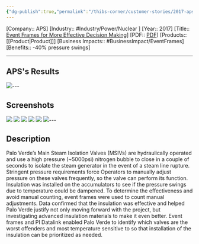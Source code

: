 ```yaml
---
{"dg-publish":true,"permalink":"/thibs-corner/customer-stories/2017-aps-event-frames-for-more-effective-decision-making/"}
---
```


[Company:: APS]
[Industry:: #Industry/Power/Nuclear ]
[Year:: 2017]
[Title:: [Event Frames for More Effective Decision Making](https://resources.osisoft.com/presentations/event-frames-for-more-effective-decision-making-%E2%80%93-a-nuclear-msiv-application/)]
[PDF:: [PDF](https://cdn.osisoft.com/osi/presentations/2017-uc-san-francisco/UC17NA02PG01_APS_GShupe_EventFramesForMoreEffectiveDecisionMaking_ANuclearMSIVApplication.pdf)]
[Products:: [[Product\|Product]]]
[Business Impacts:: #BusinessImpact/EventFrames]
[Benefits:: -40% pressure swings]

---
## APS's Results
![](https://i.imgur.com/TBtmOYZ.png)---
## Screenshots
![](https://i.imgur.com/aNjTuRq.png)
![](https://i.imgur.com/Na4T3fG.png)
![](https://i.imgur.com/6d9qfcM.png)
![](https://i.imgur.com/D5rxDxP.png)
![](https://i.imgur.com/n3pI4kf.png)
![](https://i.imgur.com/lJwpGXB.png)---
## Description
Palo Verde’s Main Steam Isolation Valves (MSIVs) are hydraulically operated and use a high pressure (~5000psi) nitrogen bubble to close in a couple of seconds to isolate the steam generator in the event of a steam line rupture. Stringent pressure requirements force Operators to manually adjust pressure on these valves frequently, so the valve can perform its function. Insulation was installed on the accumulators to see if the pressure swings due to temperature could be dampened. To determine the effectiveness and avoid manual counting, event frames were used to count manual adjustments. Data confirmed that the insulation was effective and helped Palo Verde justify not only moving forward with the project, but investigating advanced insulation materials to make it even better. Event frames and PI Datalink enabled Palo Verde to identify which valves are the worst offenders and most temperature sensitive to so that installation of the insulation can be prioritized as needed.